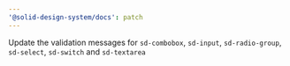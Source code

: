 ```yaml
---
'@solid-design-system/docs': patch
---
```


Update the validation messages for `sd-combobox`, `sd-input`, `sd-radio-group`, `sd-select`, `sd-switch` and `sd-textarea`
